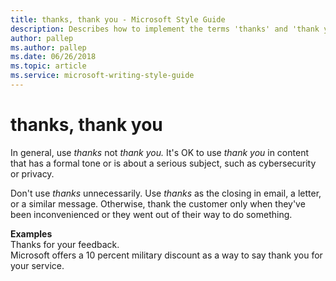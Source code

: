```yaml
---
title: thanks, thank you - Microsoft Style Guide
description: Describes how to implement the terms 'thanks' and 'thank you' in Microsoft content and provides examples of using these terms in content.
author: pallep
ms.author: pallep
ms.date: 06/26/2018
ms.topic: article
ms.service: microsoft-writing-style-guide
---
```


# thanks, thank you

In general, use *thanks* not *thank you.* It's OK to use *thank you* in content that has a formal tone 
or is about a serious subject, such as cybersecurity or privacy.

Don't use *thanks* unnecessarily. Use *thanks* as the closing in email, a letter, or a similar message. 
Otherwise, thank the customer only when they've been inconvenienced or they went out of their way to do something.

**Examples**  
Thanks for your feedback.  
Microsoft offers a 10 percent military discount as a way to say thank you for your service. 

